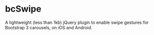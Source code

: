 # bcSwipe
A lightweight (less than 1kb) jQuery plugin to enable swipe gestures for Bootstrap 3 carousels, on iOS and Android.
